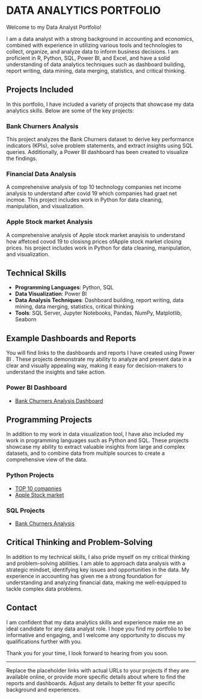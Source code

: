 # DATA ANALYTICS PORTFOLIO

Welcome to my Data Analyst Portfolio!

I am a data analyst with a strong background in accounting and economics, combined with experience in utilizing various tools and technologies to collect, organize, and analyze data to inform business decisions. I am proficient in R, Python, SQL, Power BI, and Excel, and have a solid understanding of data analytics techniques such as dashboard building, report writing, data mining, data merging, statistics, and critical thinking.

## Projects Included

In this portfolio, I have included a variety of projects that showcase my data analytics skills. Below are some of the key projects:

### Bank Churners Analysis
This project analyzes the Bank Churners dataset to derive key performance indicators (KPIs), solve problem statements, and extract insights using SQL queries. Additionally, a Power BI dashboard has been created to visualize the findings.

### Financial Data Analysis
A comprehensive analysis of top 10 technology companies  net income analysis to understand after covid 19 which companies had graet net incmoe. This project includes work in Python for data cleaning, manipulation, and visualization.

### Apple Stock market Analysis
A comprehensive analysis of Apple stock market anayisis to understand how affetced covod 19 to closisng prices ofApple stock market closing prices. his project includes work in Python for data cleaning, manipulation, and visualization.

## Technical Skills

- **Programming Languages**: Python, SQL
- **Data Visualization**: Power BI 
- **Data Analysis Techniques**: Dashboard building, report writing, data mining, data merging, statistics, critical thinking
- **Tools**: SQL Server, Jupyter Notebooks, Pandas, NumPy, Matplotlib, Seaborn

## Example Dashboards and Reports

You will find links to the dashboards and reports I have created using   Power BI . These projects demonstrate my ability to analyze and present data in a clear and visually appealing way, making it easy for decision-makers to understand the insights and take action.

### Power BI Dashboard
- [Bank Churners Analysis Dashboard](#)



## Programming Projects

In addition to my work in data visualization tool, I have also included my work in programming languages such as Python and SQL. These projects showcase my ability to extract valuable insights from large and complex datasets, and to combine data from multiple sources to create a comprehensive view of the data.

### Python Projects
- [TOP 10 comapnies](python/Untitled1.ipynb#)
- [Apple Stock market](#)

### SQL Projects
- [Bank Churners Analysis](#)

## Critical Thinking and Problem-Solving

In addition to my technical skills, I also pride myself on my critical thinking and problem-solving abilities. I am able to approach data analysis with a strategic mindset, identifying key issues and opportunities in the data. My experience in accounting  has given me a strong foundation for understanding and analyzing financial data, making me well-equipped to tackle complex data problems.

## Contact

I am confident that my data analytics skills and experience make me an ideal candidate for any data analyst role. I hope you find my portfolio to be informative and engaging, and I welcome any opportunity to discuss my qualifications further with you.

Thank you for your time, I look forward to hearing from you soon.

---

Replace the placeholder links with actual URLs to your projects if they are available online, or provide more specific details about where to find the reports and dashboards. Adjust any details to better fit your specific background and experiences.
